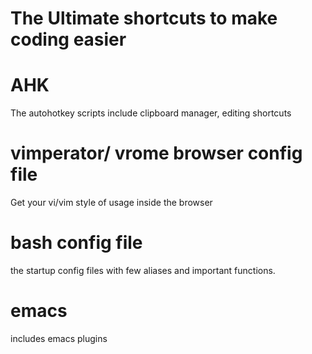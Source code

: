 # The Ultimate shortcuts to make coding easier

# AHK
The autohotkey scripts include clipboard manager, editing shortcuts


# vimperator/ vrome browser config file
Get your vi/vim style of usage inside the browser

# bash config file
the startup config files with few aliases and important functions.

# emacs

includes emacs plugins
